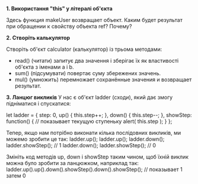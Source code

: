 **1. Використання "this" у літералі об'єкта**

Здесь функция makeUser возвращает объект.
Каким будет результат при обращении к свойству объекта ref? Почему?


**2. Створіть калькулятор**

Створіть об'єкт calculator (калькулятор) із трьома методами:
* read() (читати) запитує два значення і зберігає їх як властивості об'єкта з іменами a і b.
* sum() (підсумувати) повертає суму збережених значень.
* mul() (умножить) перемножает сохранённые значения и возвращает результат.


**3. Ланцюг викликів**
У нас є об'єкт ladder (сходи), який дає змогу підніматися і спускатися:

let ladder = {
step: 0,
up() {
this.step++;
},
down() {
this.step--;
},
showStep: function() { // показывает текущую ступеньку
alert( this.step );
}
};

Тепер, якщо нам потрібно виконати кілька послідовних викликів, ми можемо зробити це так:
ladder.up();
ladder.up();
ladder.down();
ladder.showStep(); // 1
ladder.down();
ladder.showStep(); // 0

Змініть код методів up, down і showStep таким чином, щоб їхній виклик можна було зробити за ланцюжком, наприклад так:
ladder.up().up().down().showStep().down().showStep(); // показывает 1 затем 0
